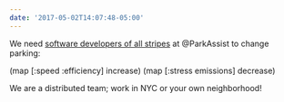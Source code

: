```yaml
---
date: '2017-05-02T14:07:48-05:00'
---
```

We need [software developers of all stripes](http://tech.parkassist.com/jobs/#op-141803-software-engineer) at @ParkAssist to change parking:

(map [:speed :efficiency] increase)
(map [:stress emissions] decrease)

We are a distributed team; work in NYC or your own neighborhood!
